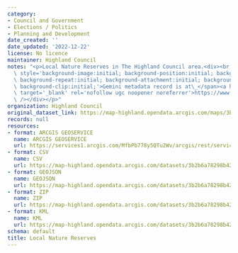 ```yaml
---
category:
- Council and Government
- Elections / Politics
- Planning and Development
date_created: ''
date_updated: '2022-12-22'
license: No licence
maintainer: Highland Council
notes: "<p>Local Nature Reserves in The Highland Council area.<div><br /></div><div><span\
  \ style='background-image:initial; background-position:initial; background-size:initial;\
  \ background-repeat:initial; background-attachment:initial; background-origin:initial;\
  \ background-clip:initial;'>Gemini metadata record is at\_</span><a href='https://www.spatialdata.gov.scot/geonetwork/srv/eng/catalog.search#/metadata/a2be67ab-cd60-44f2-87ae-8c5172607c37'\
  \ target='_blank' rel='nofollow ugc noopener noreferrer'>https://www.spatialdata.gov.scot/geonetwork/srv/eng/catalog.search#/metadata/a2be67ab-cd60-44f2-87ae-8c5172607c37</a><br\
  \ /></div></p>"
organization: Highland Council
original_dataset_link: https://map-highland.opendata.arcgis.com/maps/3b2b6a78298b42eea6b966739745248f_0
records: null
resources:
- format: ARCGIS GEOSERVICE
  name: ARCGIS GEOSERVICE
  url: https://services1.arcgis.com/MfbPb778y5QTu2Wv/arcgis/rest/services/LocalNatureReserves/FeatureServer/0
- format: CSV
  name: CSV
  url: https://map-highland.opendata.arcgis.com/datasets/3b2b6a78298b42eea6b966739745248f_0.csv
- format: GEOJSON
  name: GEOJSON
  url: https://map-highland.opendata.arcgis.com/datasets/3b2b6a78298b42eea6b966739745248f_0.geojson
- format: ZIP
  name: ZIP
  url: https://map-highland.opendata.arcgis.com/datasets/3b2b6a78298b42eea6b966739745248f_0.zip
- format: KML
  name: KML
  url: https://map-highland.opendata.arcgis.com/datasets/3b2b6a78298b42eea6b966739745248f_0.kml
schema: default
title: Local Nature Reserves
---
```

